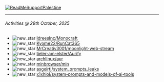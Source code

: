 [![ReadMeSupportPalestine](https://github.com/Safouene1/support-palestine-banner/blob/master/banner-support.svg)](https://github.com/Safouene1/support-palestine-banner)

---

<!--RECENT_ACTIVITY:last_update-->
###### Activities @ 29th October, 2025
<!--RECENT_ACTIVITY:last_update_end-->

<!--RECENT_ACTIVITY:start-->
- ![new_star](https://cdn.jsdelivr.net/gh/Readme-Workflows/Readme-Icons@main/icons/octicons/StarredRepositoryYellow.svg) [IdreesInc/Monocraft](https://github.com/IdreesInc/Monocraft)<br>
- ![new_star](https://cdn.jsdelivr.net/gh/Readme-Workflows/Readme-Icons@main/icons/octicons/StarredRepositoryYellow.svg) [Kyome22/RunCat365](https://github.com/Kyome22/RunCat365)<br>
- ![new_star](https://cdn.jsdelivr.net/gh/Readme-Workflows/Readme-Icons@main/icons/octicons/StarredRepositoryYellow.svg) [MrCreativ3001/moonlight-web-stream](https://github.com/MrCreativ3001/moonlight-web-stream)<br>
- ![new_star](https://cdn.jsdelivr.net/gh/Readme-Workflows/Readme-Icons@main/icons/octicons/StarredRepositoryYellow.svg) [tieler-am-elster/Aurify](https://github.com/tieler-am-elster/Aurify)<br>
- ![new_star](https://cdn.jsdelivr.net/gh/Readme-Workflows/Readme-Icons@main/icons/octicons/StarredRepositoryYellow.svg) [archlinux/aur](https://github.com/archlinux/aur)<br>
- ![new_star](https://cdn.jsdelivr.net/gh/Readme-Workflows/Readme-Icons@main/icons/octicons/StarredRepositoryYellow.svg) [minbrowser/min](https://github.com/minbrowser/min)<br>
- ![new_star](https://cdn.jsdelivr.net/gh/Readme-Workflows/Readme-Icons@main/icons/octicons/StarredRepositoryYellow.svg) [asgeirtj/system_prompts_leaks](https://github.com/asgeirtj/system_prompts_leaks)<br>
- ![new_star](https://cdn.jsdelivr.net/gh/Readme-Workflows/Readme-Icons@main/icons/octicons/StarredRepositoryYellow.svg) [x1xhlol/system-prompts-and-models-of-ai-tools](https://github.com/x1xhlol/system-prompts-and-models-of-ai-tools)<br>
<!--RECENT_ACTIVITY:end-->
